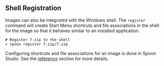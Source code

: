 ## Shell Registration

Images can also be integrated with the Windows shell. The `register` command will create Start Menu shortcuts and file associations in the shell for the image so that it behaves similar to an installed application.

```
# Register 7-zip to the shell
> spoon register 7-zip/7-zip
```

Configuring shortcuts and file associations for an image is done in Spoon Studio. See the [reference](/docs/reference/spoon-studio) section for more details.
